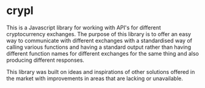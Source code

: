 # crypl
This is a Javascript library for working with API's for different cryptocurrency exchanges. The purpose of this library is to offer an easy way to communicate with different exchanges with a standardised way of calling various functions and having a standard output rather than having different function names for different exchanges for the same thing and also producing different responses.

This library was built on ideas and inspirations of other solutions offered in the market with improvements in areas that are lacking or unavailable.


